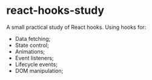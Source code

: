 # react-hooks-study

A small practical study of React hooks. Using hooks for:

- Data fetching;
- State control;
- Animations;
- Event listeners;
- Lifecycle events;
- DOM manipulation;
